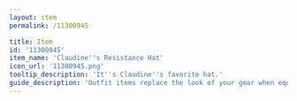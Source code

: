 ```yaml
---
layout: item
permalink: /11300945

title: Item
id: '11300945'
item_name: 'Claudine''s Resistance Hat'
icon_url: '11300945.png'
tooltip_description: 'It''s Claudine''s favorite hat.'
guide_description: 'Outfit items replace the look of your gear when equipped.'
---
```

